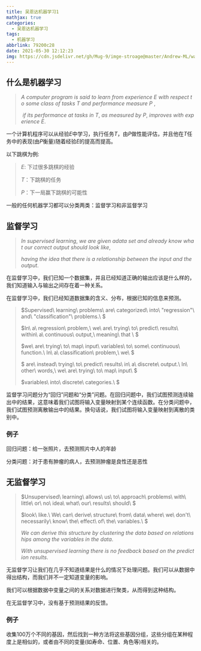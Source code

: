 ```yaml
---
title: 吴恩达机器学习1
mathjax: true
categories:
  - 吴恩达机器学习
tags:
  - 机器学习
abbrlink: 79200c28
date: 2021-05-30 12:12:23
img: https://cdn.jsdelivr.net/gh/Mug-9/imge-stroage@master/Andrew-ML/wallhaven-72jmve.42eeeqocjso0.jpg
---
```


## 什么是机器学习

>$A\ computer\ program\ is\ said\ to\ learn\ from\  experience\ E\ with\ respect\ to\ some\ class\ of\ tasks\ T\ and\ performance\ measure\ P\ ,$
>
>$\ if\ its\ performance\ at\ tasks\ in\ T,\ as\ measured\ by\ P,\ improves\ with\ experience\ E.$ 

一个计算机程序可以从经验$E$中学习，执行任务$T$，由$P$做性能评估，并且他在$T$任务中的表现(由$P$衡量)随着经验$E$的提高而提高。

以下跳棋为例:

>$E:$  下过很多跳棋的经验
>
>$T：$下跳棋的任务
>
>$P ：$下一局赢下跳棋的可能性

一般的任何机器学习都可以分类两类：监督学习和非监督学习

## 监督学习

>$In\ supervised\ learning,\ we\ are\ given\ a data\ set\ and\ already\ know\ what\ our\ correct\ output\ should\ look\ like,$
>
>$having\ the\ idea\ that\ there\ is\ a\ relationship\ between\ the\ input\ and\ the\ output.$

在监督学习中，我们已知一个数据集，并且已经知道正确的输出应该是什么样的，我们知道输入与输出之间存在着一种关系。

在监督学习中，我们已经知道数据集的含义、分布，根据已知的信息来预测。

>$Supervised\ learning\ problems\ are\ categorized\ into\ "regression"\ and\ "classification"\ problems.\ $
>
>$In\ a\ regression\ problem,\ we\ are\ trying\ to\ predict\ results\ within\ a\ continuous\ output,\ meaning\ that \ $
>
>$we\ are\ trying\ to\ map\ input\ variables\ to\ some\ continuous\ function.\ In\ a\ classification\ problem,\ we\ $
>
>$ are\  instead\ trying\ to\ predict\ results\ in\ a\ discrete\ output.\ In\ other\ words,\ we\ are\ trying\ to\ map\ input\ $
>
>$variables\ into\ discrete\ categories.\ $

监督学习问题分为“回归”问题和“分类”问题。在回归问题中，我们试图预测连续输出中的结果，这意味着我们试图将输入变量映射到某个连续函数。在分类问题中，我们试图预测离散输出中的结果。换句话说，我们试图将输入变量映射到离散的类别中。

### 例子

回归问题：给一张照片，去预测照片中人的年龄

分类问题：对于患有肿瘤的病人，去预测肿瘤是良性还是恶性

## 无监督学习

>$Unsupervised\ learning\ allows\ us\ to\ approach\ problems\ with\ little\ or\ no\ idea\ what\ our\ results\ should\  $
>
>$look\ like.\ We\ can\ derive\ structure\ from\ data\ where\ we\ don't\ necessarily\ know\ the\ effect\ of\ the\ variables.\ $
>
>$We\ can\ derive\ this\ structure\ by\ clustering\ the\ data\ based\ on\ relationships\ among\ the\ variables\ in\ the\ data.$
>
>$With\ unsupervised\ learning\ there\ is\ no\ feedback\ based\ on\ the\ prediction\ results.$

无监督学习让我们在几乎不知道结果是什么的情况下处理问题。我们可以从数据中得出结构，而我们并不一定知道变量的影响。

我们可以根据数据中变量之间的关系对数据进行聚类，从而得到这种结构。

在无监督学习中，没有基于预测结果的反馈。

### 例子

收集100万个不同的基因，然后找到一种方法将这些基因分组，这些分组在某种程度上是相似的，或者由不同的变量(如寿命、位置、角色等)相关的。